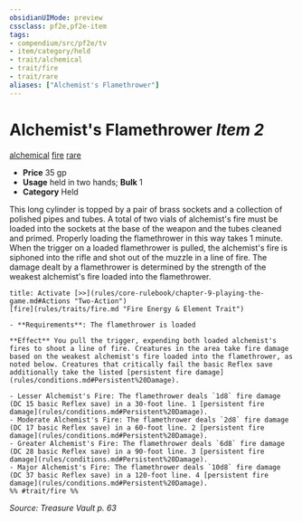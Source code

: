 ```yaml
---
obsidianUIMode: preview
cssclass: pf2e,pf2e-item
tags:
- compendium/src/pf2e/tv
- item/category/held
- trait/alchemical
- trait/fire
- trait/rare
aliases: ["Alchemist's Flamethrower"]
---
```

# Alchemist's Flamethrower *Item 2*  
[alchemical](rules/traits/alchemical.md "Alchemical Item Trait")  [fire](rules/traits/fire.md "Fire Energy & Element Trait")  [rare](rules/traits/rare.md "Rare Rarity Trait")  

- **Price** 35 gp
- **Usage** held in two hands; **Bulk** 1
- **Category** Held

This long cylinder is topped by a pair of brass sockets and a collection of polished pipes and tubes. A total of two vials of alchemist's fire must be loaded into the sockets at the base of the weapon and the tubes cleaned and primed. Properly loading the flamethrower in this way takes 1 minute. When the trigger on a loaded flamethrower is pulled, the alchemist's fire is siphoned into the rifle and shot out of the muzzle in a line of fire. The damage dealt by a flamethrower is determined by the strength of the weakest alchemist's fire loaded into the flamethrower.

```ad-embed-ability
title: Activate [>>](rules/core-rulebook/chapter-9-playing-the-game.md#Actions "Two-Action")
[fire](rules/traits/fire.md "Fire Energy & Element Trait")  

- **Requirements**: The flamethrower is loaded

**Effect** You pull the trigger, expending both loaded alchemist's fires to shoot a line of fire. Creatures in the area take fire damage based on the weakest alchemist's fire loaded into the flamethrower, as noted below. Creatures that critically fail the basic Reflex save additionally take the listed [persistent fire damage](rules/conditions.md#Persistent%20Damage).

- Lesser Alchemist's Fire: The flamethrower deals `1d8` fire damage (DC 15 basic Reflex save) in a 30-foot line. 1 [persistent fire damage](rules/conditions.md#Persistent%20Damage).
- Moderate Alchemist's Fire: The flamethrower deals `2d8` fire damage (DC 17 basic Reflex save) in a 60-foot line. 2 [persistent fire damage](rules/conditions.md#Persistent%20Damage).
- Greater Alchemist's Fire: The flamethrower deals `6d8` fire damage (DC 28 basic Reflex save) in a 90-foot line. 3 [persistent fire damage](rules/conditions.md#Persistent%20Damage).
- Major Alchemist's Fire: The flamethrower deals `10d8` fire damage (DC 37 basic Reflex save) in a 120-foot line. 4 [persistent fire damage](rules/conditions.md#Persistent%20Damage).  
%% #trait/fire %%
```

*Source: Treasure Vault p. 63*